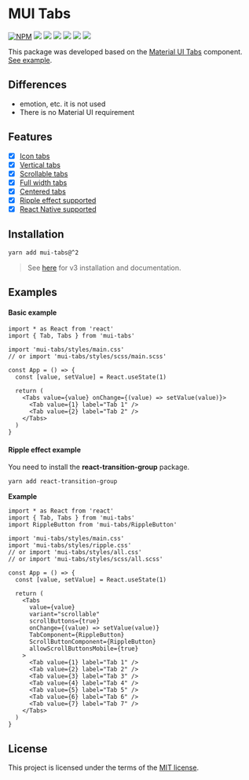 # MUI Tabs

[![NPM](https://img.shields.io/npm/v/mui-tabs.svg)](https://www.npmjs.com/package/mui-tabs)
![](https://badgen.net/npm/license/mui-tabs)
![](https://badgen.net/packagephobia/install/mui-tabs)
![](https://badgen.net/bundlephobia/min/mui-tabs)
![](https://badgen.net/bundlephobia/minzip/mui-tabs)
![](https://badgen.net/npm/dw/mui-tabs)
![](https://badgen.net/npm/dm/mui-tabs)

This package was developed based on the [Material UI Tabs](https://mui.com/components/tabs/#main-content) component. [See example](https://bilaleren.github.io/mui-tabs).

## Differences

- emotion, etc. it is not used
- There is no Material UI requirement

## Features

- [x] [Icon tabs](https://bilaleren.github.io/mui-tabs#icon-tabs)
- [x] [Vertical tabs](https://bilaleren.github.io/mui-tabs#vertical-tabs)
- [x] [Scrollable tabs](https://bilaleren.github.io/mui-tabs#scrollable-tabs)
- [x] [Full width tabs](https://bilaleren.github.io/mui-tabs#fullwidth-tabs)
- [x] [Centered tabs](https://bilaleren.github.io/mui-tabs#centered-tabs)
- [x] [Ripple effect supported](https://bilaleren.github.io/mui-tabs#ripple-effect)
- [x] [React Native supported](./NATIVE_README.md)

## Installation

```bash
yarn add mui-tabs@^2
```

> See [here](https://github.com/bilaleren/mui-tabs/tree/v3) for v3 installation and documentation.

## Examples

#### Basic example

```tsx
import * as React from 'react'
import { Tab, Tabs } from 'mui-tabs'

import 'mui-tabs/styles/main.css'
// or import 'mui-tabs/styles/scss/main.scss'

const App = () => {
  const [value, setValue] = React.useState(1)

  return (
    <Tabs value={value} onChange={(value) => setValue(value)}>
      <Tab value={1} label="Tab 1" />
      <Tab value={2} label="Tab 2" />
    </Tabs>
  )
}
```

#### Ripple effect example

You need to install the **react-transition-group** package.

```bash
yarn add react-transition-group
```

**Example**

```tsx
import * as React from 'react'
import { Tab, Tabs } from 'mui-tabs'
import RippleButton from 'mui-tabs/RippleButton'

import 'mui-tabs/styles/main.css'
import 'mui-tabs/styles/ripple.css'
// or import 'mui-tabs/styles/all.css'
// or import 'mui-tabs/styles/scss/all.scss'

const App = () => {
  const [value, setValue] = React.useState(1)

  return (
    <Tabs
      value={value}
      variant="scrollable"
      scrollButtons={true}
      onChange={(value) => setValue(value)}
      TabComponent={RippleButton}
      ScrollButtonComponent={RippleButton}
      allowScrollButtonsMobile={true}
    >
      <Tab value={1} label="Tab 1" />
      <Tab value={2} label="Tab 2" />
      <Tab value={3} label="Tab 3" />
      <Tab value={4} label="Tab 4" />
      <Tab value={5} label="Tab 5" />
      <Tab value={6} label="Tab 6" />
      <Tab value={7} label="Tab 7" />
    </Tabs>
  )
}
```

## License

This project is licensed under the terms of the
[MIT license](https://github.com/bilaleren/mui-tabs/blob/master/LICENCE).
